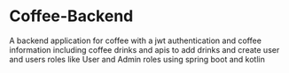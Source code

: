 # Coffee-Backend
A backend application for coffee with a jwt authentication and coffee information including coffee drinks and apis to add drinks and create user and users roles like User and Admin roles using spring boot and kotlin 
